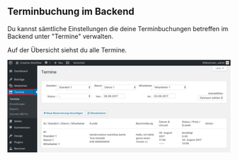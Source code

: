 ## Terminbuchung im Backend

Du kannst sämtliche Einstellungen die deine Terminbuchungen betreffen im Backend unter "Termine" verwalten.

Auf der Übersicht siehst du alle Termine.

![Terminbuchung Frontend](./assets/booking_backend.jpg)
